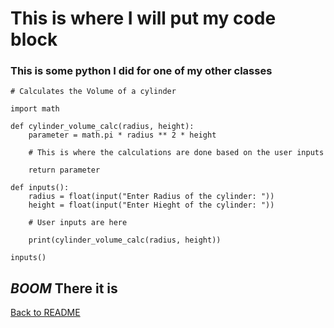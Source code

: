 # This is where I will put my code block
### This is some python I did for one of my other classes

```
# Calculates the Volume of a cylinder

import math

def cylinder_volume_calc(radius, height):
    parameter = math.pi * radius ** 2 * height

    # This is where the calculations are done based on the user inputs
    
    return parameter

def inputs():
    radius = float(input("Enter Radius of the cylinder: "))
    height = float(input("Enter Hieght of the cylinder: "))

    # User inputs are here
    
    print(cylinder_volume_calc(radius, height))

inputs()
```
## ***BOOM*** There it is


[Back to README](https://github.com/MichaelKeeney/Midterm-project/blob/main/README.md)
